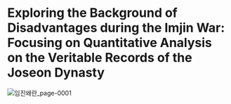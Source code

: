 # Exploring the Background of Disadvantages during the Imjin War: Focusing on Quantitative Analysis on the Veritable Records of the Joseon Dynasty
![임진왜란_page-0001](https://github.com/user-attachments/assets/847752cc-c005-4677-a816-ec3912861344)
